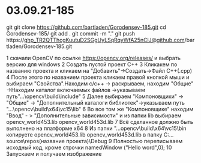 # 03.09.21-185 
git
git clone https://github.com/bartladen/Gorodensev-185.git
cd Gorodensev-185/
git add .
git commit -m "."
git push https://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@github.com/bartladen/Gorodensev-185.git

1 скачали OpenCV по ссылке https://opencv.org/releases/ и выбрать версию для windows
2 Создать пустой проект С++
3 Кликакем по названию проекта и кликаем на "Добавить"->Создать->Файл С++(.cpp)
4 После этого по названием проекта кликаем правой кнопкой мыши и выбираем "Свойства".Находим с/с++ -> раскрываем, находим "Общие" ->Находим каталог включаемых файлов ->указываем путь"...\opencv\build\include"
5 Далее выбираем "Компоновщики" -> "Общие" -> "Дополнительный каталоги библиотек"->указываем путь "...\opencv\build\x64\vc15\lib"
6 Во все том же "Компоновщике" находим "Ввод" - > "Дополнительные зависимости" и из папки lib выбираем opencv_world453.lib opencv_world453d.lib 
7 Всё сделанное должно быть выполнено на платформе x64
8 Из папки "...opencv\build\x64\vc15\bin копируете opencv_world453.lib opencv_world453d.lib в папку C:... source\repos\(название проекта)\Debug
9 Полностью переписываем исходный код, кроме строчки namedWindow ("Hello word",0);
10 Запускаем и получаем изображение 
